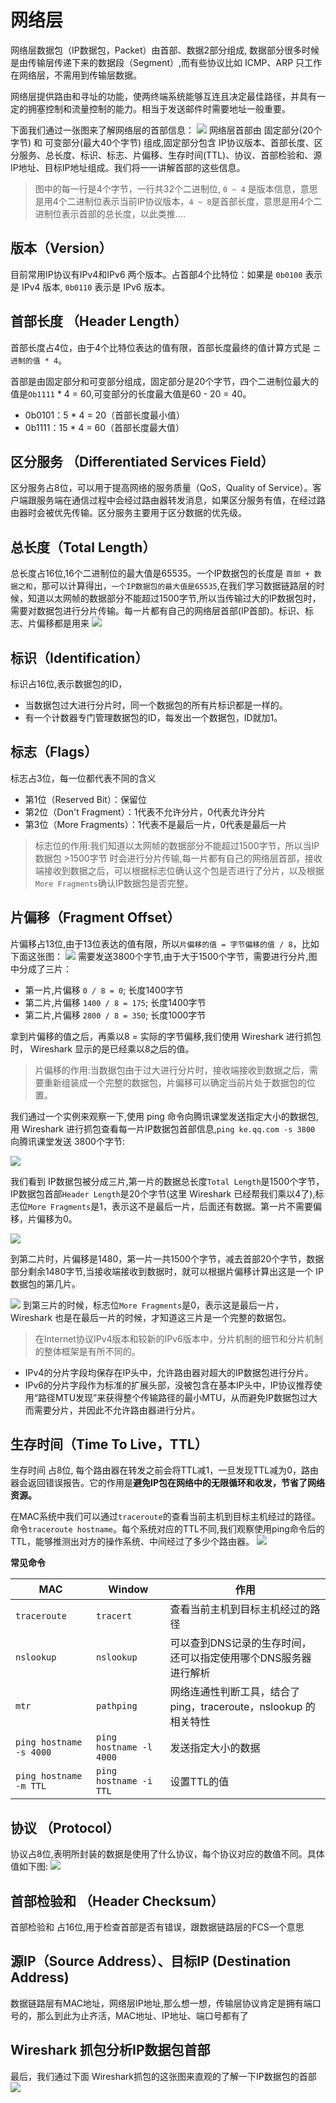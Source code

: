 # 网络层
网络层数据包（IP数据包，Packet）由首部、数据2部分组成, 数据部分很多时候是由传输层传递下来的数据段（Segment）,而有些协议比如 ICMP、ARP 只工作在网络层，不需用到传输层数据。

网络层提供路由和寻址的功能，使两终端系统能够互连且决定最佳路径，并具有一定的拥塞控制和流量控制的能力。相当于发送邮件时需要地址一般重要。

下面我们通过一张图来了解网络层的首部信息：
![](../network/imgs/network_45.jpg)
网络层首部由 固定部分(20个字节) 和 可变部分(最大40个字节) 组成,固定部分包含 IP协议版本、首部长度、区分服务、总长度、标识、标志、片偏移、生存时间(TTL)、协议、首部检验和、源IP地址、目标IP地址组成。我们将一一讲解首部的这些信息。

>图中的每一行是4个字节，一行共32个二进制位, `0 ~ 4` 是版本信息，意思是用4个二进制位表示当前IP协议版本，`4 ~ 8`是首部长度，意思是用4个二进制位表示首部的总长度，以此类推....

## 版本（Version）
目前常用IP协议有IPv4和IPv6 两个版本。占首部4个比特位：如果是 `0b0100` 表示是 IPv4 版本, `0b0110` 表示是 IPv6 版本。

## 首部长度 （Header Length）
首部长度占4位，由于4个比特位表达的值有限，首部长度最终的值计算方式是 `二进制的值 * 4`。

首部是由固定部分和可变部分组成，固定部分是20个字节，四个二进制位最大的值是`Ob1111` * 4 = 60,可变部分的长度最大值是60 - 20 = 40。
* 0b0101：5 * 4 = 20（首部长度最小值）
* 0b1111：15 * 4 = 60（首部长度最大值）

## 区分服务 （Differentiated Services Field）
区分服务占8位，可以用于提高网络的服务质量（QoS，Quality of Service）。客户端跟服务端在通信过程中会经过路由器转发消息，如果区分服务有值，在经过路由器时会被优先传输。区分服务主要用于区分数据的优先级。

## 总长度（Total Length）
总长度占16位,16个二进制位的最大值是65535。一个IP数据包的长度是 `首部 + 数据之和`，那可以计算得出，`一个IP数据包的最大值是65535`,在我们学习数据链路层的时候，知道以太网帧的数据部分不能超过1500字节,所以当传输过大的IP数据包时，需要对数据包进行分片传输。每一片都有自己的网络层首部(IP首部)。标识、标志、片偏移都是用来
![](../network/imgs/network_46.jpg)

## 标识（Identification）
标识占16位,表示数据包的ID，
* 当数据包过大进行分片时，同一个数据包的所有片标识都是一样的。
* 有一个计数器专门管理数据包的ID，每发出一个数据包，ID就加1。

## 标志（Flags）
标志占3位，每一位都代表不同的含义
* 第1位（Reserved Bit）：保留位
* 第2位（Don't Fragment）：1代表不允许分片，0代表允许分片
* 第3位（More Fragments）：1代表不是最后一片，0代表是最后一片

>标志位的作用:我们知道以太网帧的数据部分不能超过1500字节，所以当IP数据包 >1500字节 时会进行分片传输,每一片都有自己的网络层首部，接收端接收到数据之后，可以根据标志位确认这个包是否进行了分片，以及根据`More Fragments`确认IP数据包是否完整。

## 片偏移（Fragment Offset）
片偏移占13位,由于13位表达的值有限，所以`片偏移的值 = 字节偏移的值 / 8`，比如下面这张图：
![](../network/imgs/network_47.jpg)
需要发送3800个字节,由于大于1500个字节，需要进行分片,图中分成了三片：
* 第一片,片偏移 `0 / 8 = 0`; 长度1400字节
* 第二片,片偏移 `1400 / 8 = 175`; 长度1400字节
* 第二片,片偏移 `2800 / 8 = 350`; 长度1000字节

拿到片偏移的值之后，再乘以8 = 实际的字节偏移,我们使用 Wireshark 进行抓包时， Wireshark 显示的是已经乘以8之后的值。

>片偏移的作用:当数据包由于过大进行分片时，接收端接收到数据之后，需要重新组装成一个完整的数据包，片偏移可以确定当前片处于数据包的位置。

我们通过一个实例来观察一下,使用 ping 命令向腾讯课堂发送指定大小的数据包,用 Wireshark 进行抓包查看每一片IP数据包首部信息,`ping ke.qq.com -s 3800` 向腾讯课堂发送 3800个字节:

![](../network/imgs/network_51.jpg)

我们看到 IP数据包被分成三片,第一片的数据总长度`Total Length`是1500个字节，IP数据包首部`Header Length`是20个字节(这里 Wireshark 已经帮我们乘以4了),标志位`More Fragments`是1，表示这不是最后一片，后面还有数据。第一片不需要偏移，片偏移为0。

![](../network/imgs/network_52.jpg)

到第二片时，片偏移是1480，第一片一共1500个字节，减去首部20个字节，数据部分剩余1480字节,当接收端接收到数据时，就可以根据片偏移计算出这是一个 IP数据包的第几片。

![](../network/imgs/network_53.jpg)
到第三片的时候，标志位`More Fragments`是0，表示这是最后一片， Wireshark 也是在最后一片的时候，才知道这三片是一个完整的数据包。

>在Internet协议IPv4版本和较新的IPv6版本中，分片机制的细节和分片机制的整体框架是有所不同的。

* IPv4的分片字段均保存在IP头中，允许路由器对超大的IP数据包进行分片。
* IPv6的分片字段作为标准的扩展头部，没被包含在基本IP头中，IP协议推荐使用“路径MTU发现”来获得整个传输路径的最小MTU，从而避免IP数据包过大而需要分片，并因此不允许路由器进行分片。

## 生存时间（Time To Live，TTL）
生存时间 占8位, 每个路由器在转发之前会将TTL减1，一旦发现TTL减为0，路由器会返回错误报告。它的作用是**避免IP包在网络中的无限循环和收发，节省了网络资源。**

在MAC系统中我们可以通过`traceroute`的查看当前主机到目标主机经过的路径。命令`traceroute hostname`。每个系统对应的TTL不同,我们观察使用ping命令后的TTL，能够推测出对方的操作系统、中间经过了多少个路由器。
![](../network/imgs/network_48.jpg)

**常见命令**

MAC | Window | 作用
------- | ------- | -------
`traceroute` | `tracert` | 查看当前主机到目标主机经过的路径 | 
`nslookup` | `nslookup ` | 可以查到DNS记录的生存时间，还可以指定使用哪个DNS服务器进行解析
`mtr` | `pathping` | 网络连通性判断工具，结合了ping，traceroute，nslookup 的相关特性
`ping hostname -s 4000` | `ping hostname -l 4000` | 发送指定大小的数据
`ping hostname -m TTL` |`ping hostname -i TTL` | 设置TTL的值

## 协议 （Protocol）
协议占8位,表明所封装的数据是使用了什么协议，每个协议对应的数值不同。具体值如下图:
![](../network/imgs/network_50.jpg)

## 首部检验和 （Header Checksum）
首部检验和 占16位,用于检查首部是否有错误，跟数据链路层的FCS一个意思

## 源IP（Source Address）、目标IP (Destination Address)
数据链路层有MAC地址，网络层IP地址,那么想一想，传输层协议肯定是拥有端口号的，那么到此为止齐活，MAC地址、IP地址、端口号都有了

## Wireshark 抓包分析IP数据包首部
最后，我们通过下面 Wireshark抓包的这张图来直观的了解一下IP数据包的首部
![](../network/imgs/network_49.jpg)
